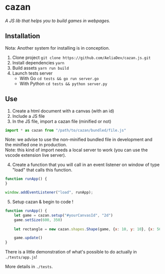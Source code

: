 # cazan
 
*A JS lib that helps you to build games in webpages.*

## Installation 

Nota: Another system for installing is in conception.

1) Clone project
``git clone https://github.com/AeliaDev/cazan.js.git``
2) Install dependencies
``yarn``
3) Build assets
``yarn run build``
4) Launch tests server
   - With Go ``cd tests && go run server.go``
   - With Python ``cd tests && python server.py``

## Use

1) Create a html document with a canvas (with an id)
2) Include a JS file
3) In the JS file, import a cazan file (minified or not)
```js
import * as cazan from "/path/to/cazan/bundled/file.js"
```
Note: we advise to use the non-minified bundled file in development and the minified one in production. <br/>
Note: this kind of import needs a local server to work (you can use the vscode extension live server).

4) Create a function that you will call in an event listener on window of type "load" that calls this function.
```js
function runApp() {
}

window.addEventListener("load", runApp);
```
5) Setup cazan & begin to code !
```js
function runApp() {
    let game = cazan.setup("#yourCanvasId", "2d")
    game.setSize(600, 350)
    
    let rectangle = new cazan.shapes.Shape(game, {x: 10, y: 10}, {x: 50, y: 50})

    game.update()
}
```
There is a little demonstration of what's possible to do actually in `./tests/app.js`!

More details in `./tests`.

